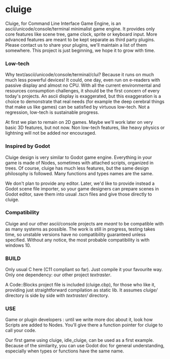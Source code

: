 # cluige
Cluige, for Command Line Interface Game Engine, is an ascii/unicode/console/terminal minimalist game engine. It provides only core features like scene tree, game clock, sprite or keyboard input. More advanced features are meant to be kept separate as third party plugins. Please contact us to share your plugins, we'll maintain a list of them somewhere. This project is just beginning, we hope it to grow with time.

 	
### Low-tech

Why text/ascii/unicode/console/terminal/clui? Because it runs on much much less powerful devices! It could, one day, even run on e-readers with passive display and almost no CPU. With all the current environmental and resources consumption challenges, it should be the first concern of every today's projects. An ascii display is exaggerated, but this exaggeration is a choice to demonstrate that real needs (for example the deep cerebral things that make us like games) can be satisfied by virtuous low-tech. Not a regression, low-tech is sustainable progress.

At first we plan to remain on 2D games. Maybe we'll work later on very basic 3D features, but not now. Non low-tech features, like heavy physics or lightning will not be added nor encouraged.


### Inspired by Godot

Cluige design is very similar to Godot game engine. Everything in your game is made of Nodes, sometimes with attached scripts, organized in trees. Of course, cluige has much less features, but the same design philosophy is followed. Many functions and types names are the same.

We don't plan to provide any editor. Later, we'd like to provide instead a Godot scene file importer, so your game designers can prepare scenes in Godot editor, save them into usual .tscn files and give those directly to cluige.


### Compatibility

Cluige and our other ascii/console projects are _meant_ to be compatible with as many systems as possible. The work is still in progress, testing takes time, so unstable versions have no compatibility guaranteed unless specified. Without any notice, the most probable compatibility is with windows 10.


### BUILD

Only usual C here (C11 compliant so far). Just compile it your favourite way. Only one dependency: our other project _textraster_.

A Code::Blocks project file is included (cluige.cbp), for those who like it, providing just straightforward compilation as static lib. It assumes _cluige/_ directory is side by side with _textraster/_ directory.


### USE

Game or plugin developers : until we write more doc about it, look how Scripts are added to Nodes. You'll give there a function pointer for cluige to call your code.

Our first game using cluige, idle_cluige, can be used as a first example. Because of the similarity, you can use Godot doc for general understanding, especially when types or functions have the same name.

